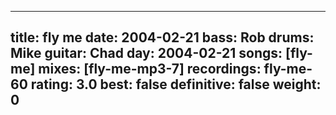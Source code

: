 
---
title: fly me
date: 2004-02-21
bass:	Rob
drums:	Mike
guitar:	Chad
day: 2004-02-21
songs: [fly-me]
mixes: [fly-me-mp3-7]
recordings: fly-me-60
rating: 3.0
best: false
definitive: false
weight: 0
---
